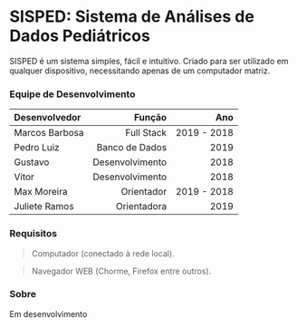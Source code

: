 # SISPED: Sistema de Análises de Dados Pediátricos

SISPED é um sistema simples, fácil e intuitivo.
Criado para ser utilizado em qualquer dispositivo, necessitando apenas de um computador matriz.

### Equipe de Desenvolvimento

| Desenvolvedor | Função | Ano |
| :---         |     ---:      |          ---: |
| Marcos Barbosa  | Full Stack     | 2019 - 2018    |
| Pedro Luiz    | Banco de Dados       | 2019      |
| Gustavo    | Desenvolvimento       | 2018      |
| Vitor    | Desenvolvimento       | 2018      |
| Max Moreira    | Orientador       | 2019 - 2018      |
| Juliete Ramos   | Orientadora       | 2019      |

### Requisitos

>Computador (conectado à rede local).

>Navegador WEB (Chorme, Firefox entre outros).

### Sobre

Em desenvolvimento

